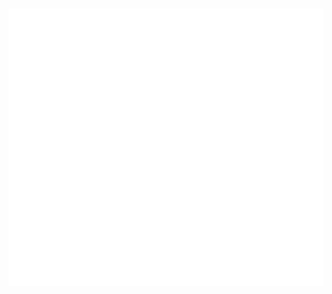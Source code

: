#  <a href="https://monkeytype.com/profile/ar1tro">
   <img src="https://raw.githubusercontent.com/aritrooooo/monkeytype/monkeytype-readme/monkeytype-readme-lb.svg" alt="My Monkeytype profile" />
 </a>
